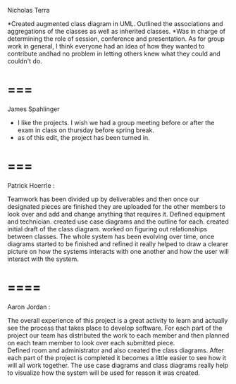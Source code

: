 Nicholas Terra

*Created augmented class diagram in UML. Outlined the associations and aggregations of the classes as well as inherited classes.
*Was in charge of determining the role of session, conference and presentation. 
As for group work in general, I think everyone had an idea of how they wanted to contribute andhad no problem in letting others knew what they could and couldn't do. 

===
===

James Spahlinger

* I like the projects. I wish we had a group meeting before or after the exam in class on thursday before spring break.
* as of this edit, the project has been turned in.

===
===

Patrick Hoerrle :

Teamwork has been divided up by deliverables and then once our designated pieces are finished they are uploaded for the other members to look over and add and change anything that requires it.
Defined equipment and technician. created use case diagrams and the outline for each. created initial draft of the class diagram. worked on figuring out relationships between classes. The whole system has been evolving over time, once diagrams started to be finished and refined it really helped to draw a clearer picture on how the systems interacts with one another and how the user will interact with the system.

====
====

Aaron Jordan :

The overall experience of this project is a great activity to learn and actually see the process that takes place to develop software.  For each part of the project our team has distributed the work to each member and then planned on each team member to look over each submitted piece.  
Defined room and administrator and also created the class diagrams.  After each part of the project is completed it becomes a little easier to see how it will all work together.  The use case diagrams and class diagrams really help to visualize how the system will be used for reason it was created.
